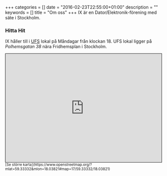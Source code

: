 +++
categories = []
date = "2016-02-23T22:55:00+01:00"
description = ""
keywords = []
title = "Om oss"
+++
IX är en Dator/Elektronik-förening med säte i Stockholm.

### Hitta Hit
IX håller till i [UFS](http://ufs.se/) lokal på Måndagar från klockan 18. UFS lokal ligger på *Polhemsgatan 38* nära Fridhemsplan i Stockholm.

<iframe frameborder="0" scrolling="no" marginheight="0" marginwidth="0" src="https://www.openstreetmap.org/export/embed.html?bbox=18.025871515274048%2C59.32980197428491%2C18.05054783821106%2C59.33683370733963&amp;layer=mapnik&amp;marker=59.333318022731746%2C18.038209676742554" style="border: 1px solid black; height: 350px; width: 100%;"></iframe>
<br/>
<small>[Se större karta](https://www.openstreetmap.org/?mlat=59.33332&amp;mlon=18.03821#map=17/59.33332/18.03821)</small>
